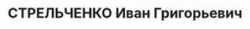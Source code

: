 ---
title: СТРЕЛЬЧЕНКО Иван Григорьевич
description: техник по измерительным приборам 1-го Нефтеперегонного завода, беспартийный
---